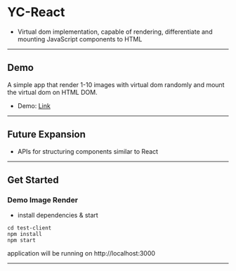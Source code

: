 # YC-React

- Virtual dom implementation, capable of rendering, differentiate and mounting JavaScript components to HTML

---

## Demo

A simple app that render 1-10 images with virtual dom randomly and mount the virtual dom on HTML DOM.

- Demo: [Link](http://yuchiu-virtual-dom.surge.sh)

---

## Future Expansion

- APIs for structuring components similar to React

---

## Get Started

### Demo Image Render

- install dependencies & start

```
cd test-client
npm install
npm start
```

application will be running on http://localhost:3000

---
